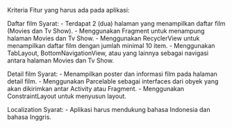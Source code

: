 Kriteria
Fitur yang harus ada pada aplikasi:

Daftar film
  Syarat:
      - Terdapat 2 (dua) halaman yang menampilkan daftar film (Movies dan Tv Show).
      - Menggunakan Fragment untuk menampung halaman Movies dan Tv Show.
      - Menggunakan RecyclerView untuk menampilkan daftar film dengan jumlah minimal 10 item.
      - Menggunakan TabLayout, BottomNavigationView, atau yang lainnya sebagai navigasi antara halaman Movies dan Tv Show.

Detail film
  Syarat:
      - Menampilkan poster dan informasi film pada halaman detail film.
      - Menggunakan Parcelable sebagai interfaces dari obyek yang akan dikirimkan antar Activity atau Fragment.
      - Menggunakan ConstraintLayout untuk menyusun layout.

Localization
  Syarat:
      - Aplikasi harus mendukung bahasa Indonesia dan bahasa Inggris.

